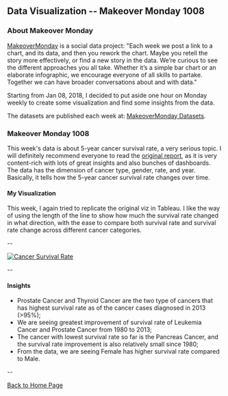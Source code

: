 <head>
  <!-- Global site tag (gtag.js) - Google Analytics -->
<script async src="https://www.googletagmanager.com/gtag/js?id=UA-112502179-1"></script>
<script>
  window.dataLayer = window.dataLayer || [];
  function gtag(){dataLayer.push(arguments);}
  gtag('js', new Date());

  gtag('config', 'UA-112502179-1');
</script>
</head>


## Data Visualization -- Makeover Monday 1008

### About Makeover Monday

[MakeoverMonday](http://www.makeovermonday.co.uk/) is a social data project:
"Each week we post a link to a chart, and its data, and then you rework the chart.
Maybe you retell the story more effectively, or find a new story in the data.
We’re curious to see the different approaches you all take. Whether it’s a simple bar chart or an elaborate infographic, we encourage everyone of all skills to partake.
Together we can have broader conversations about and with data."

Starting from Jan 08, 2018, I decided to put aside one hour on Monday weekly to create some visualization and find some insights from the data.

The datasets are published each week at: [MakeoverMonday Datasets](http://www.makeovermonday.co.uk/data/).

### Makeover Monday 1008

This week's data is about 5-year cancer survival rate, a very serious topic. I will definitely recommend everyone to read the [original report](https://ourworldindata.org/cancer), as it is very content-rich with lots of great insights and also bunches of dashboards.  
The data has the dimension of cancer type, gender, rate, and year. Basically, it tells how the 5-year cancer survival rate changes over time.  

#### My Visualization

This week, I again tried to replicate the original viz in Tableau. I like the way of using the length of the line to show how much the survival rate changed in what direction, with the ease to compare both survival rate and survival rate change across different cancer categories.    


--  
<div class='tableauPlaceholder' id='viz1539048615249' style='position: relative'>
<noscript><a href='#'>
  <img alt='Cancer Survival Rate ' src='https:&#47;&#47;public.tableau.com&#47;static&#47;images&#47;Ma&#47;MakeOverMonday1008&#47;CancerSurvivalRate&#47;1_rss.png' style='border: none' />
</a></noscript>
<object class='tableauViz'  style='display:none;'>
  <param name='host_url' value='https%3A%2F%2Fpublic.tableau.com%2F' />
  <param name='embed_code_version' value='3' /> 
  <param name='site_root' value='' />
  <param name='name' value='MakeOverMonday1008&#47;CancerSurvivalRate' />
  <param name='tabs' value='no' />
  <param name='toolbar' value='yes' />
  <param name='static_image' value='https:&#47;&#47;public.tableau.com&#47;static&#47;images&#47;Ma&#47;MakeOverMonday1008&#47;CancerSurvivalRate&#47;1.png' />
  <param name='animate_transition' value='yes' />
  <param name='display_static_image' value='yes' />
  <param name='display_spinner' value='yes' />
  <param name='display_overlay' value='yes' />
  <param name='display_count' value='yes' />
</object></div>          
<script type='text/javascript'>           
  var divElement = document.getElementById('viz1539048615249');    
  var vizElement = divElement.getElementsByTagName('object')[0];     
  vizElement.style.width='800px';vizElement.style.height='827px';        
  var scriptElement = document.createElement('script');           
  scriptElement.src = 'https://public.tableau.com/javascripts/api/viz_v1.js';        
  vizElement.parentNode.insertBefore(scriptElement, vizElement);            
</script>  


--  

#### Insights 
* Prostate Cancer and Thyroid Cancer are the two type of cancers that has highest survival rate as of the cancer cases diagnosed in 2013 (>95%);  
* We are seeing greatest improvement of survival rate of Leukemia Cancer and Prostate Cancer from 1980 to 2013;  
* The cancer with lowest survival rate so far is the Pancreas Cancer, and the survival rate improvement is also relatively small since 1980;  
* From the data, we are seeing Female has higher survival rate compared to Male.  


--  


<a href="https://yudong-94.github.io/personal-website/" title="Back to Home Page">Back to Home Page</a>
